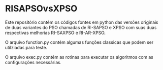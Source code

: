 # RISAPSOvsXPSO

Este repositório contém os códigos fontes em python das versões originais de duas variantes do PSO chamadas de RI-SAPSO e XPSO com suas duas respectivas melhorias RI-SAXPSO e RI-AR-XPSO.

O arquivo function.py contém algumas funções classicas que podem ser utilziadas para teste.

O arquivo exec.py contém as rotinas para executar os algoritmos com as configurações necessárias.
